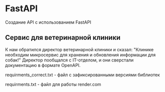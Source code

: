 # FastAPI
Создание API с  использованием FastAPI

## Сервис для ветеринарной клиники

К нам обратился директор ветеринарной клиники и сказал: "Клинике необходим микросервис для хранения и обновления информации для собак!"
Директор пообщался с IT-отделом, и они сверстали документацию в формате OpenAPI.

requirments_correct.txt - файл с зафиксированными версиями библиотек

requirments.txt - файл для работы render.com
